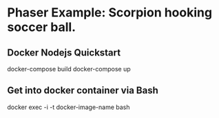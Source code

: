 # Phaser Example: Scorpion hooking soccer ball.


## Docker Nodejs Quickstart
docker-compose build
docker-compose up

## Get into docker container via Bash
docker exec -i -t docker-image-name bash